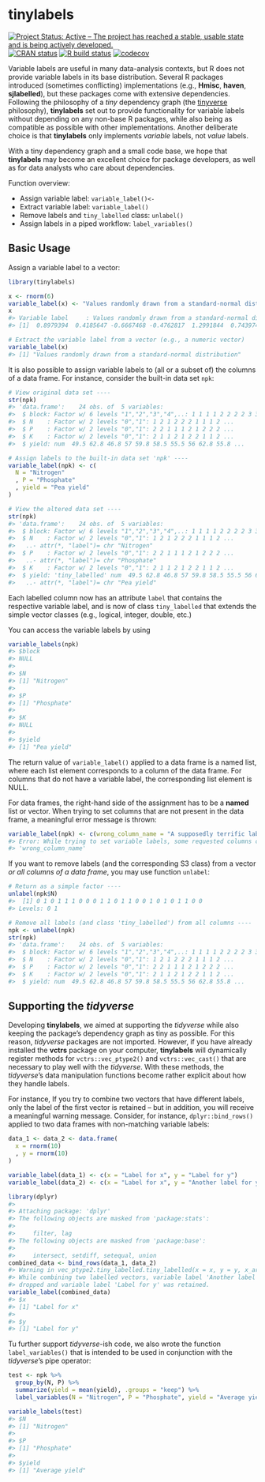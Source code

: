 
<!-- README.md is generated from README.Rmd. Please edit that file -->

# tinylabels

<!-- badges: start -->

[![Project Status: Active – The project has reached a stable, usable
state and is being actively
developed.](https://www.repostatus.org/badges/latest/active.svg)](https://www.repostatus.org/#active)
[![CRAN
status](https://www.r-pkg.org/badges/version/tinylabels)](https://CRAN.R-project.org/package=tinylabels)
[![R build
status](https://github.com/mariusbarth/tinylabels/workflows/R-CMD-check/badge.svg)](https://github.com/mariusbarth/tinylabels/actions)
[![codecov](https://codecov.io/gh/mariusbarth/tinylabels/branch/main/graph/badge.svg?token=F8WZU5K3XY)](https://codecov.io/gh/mariusbarth/tinylabels)
<!-- badges: end -->

Variable labels are useful in many data-analysis contexts, but R does
not provide variable labels in its base distribution. Several R packages
introduced (sometimes conflicting) implementations (e.g., **Hmisc**,
**haven**, **sjlabelled**), but these packages come with extensive
dependencies. Following the philosophy of a *tiny* dependency graph (the
[tinyverse](http://www.tinyverse.org) philosophy), **tinylabels** set
out to provide functionality for variable labels without depending on
any non-base R packages, while also being as compatible as possible with
other implementations. Another deliberate choice is that **tinylabels**
only implements *variable* labels, not *value* labels.

With a tiny dependency graph and a small code base, we hope that
**tinylabels** may become an excellent choice for package developers, as
well as for data analysts who care about dependencies.

Function overview:

-   Assign variable label: `variable_label()<-`
-   Extract variable label: `variable_label()`
-   Remove labels and `tiny_labelled` class: `unlabel()`
-   Assign labels in a piped workflow: `label_variables()`

## Basic Usage

Assign a variable label to a vector:

``` r
library(tinylabels)

x <- rnorm(6)
variable_label(x) <- "Values randomly drawn from a standard-normal distribution"
x
#> Variable label     : Values randomly drawn from a standard-normal distribution
#> [1]  0.8979394  0.4185647 -0.6667468 -0.4762817  1.2991844  0.7439743
```

``` r
# Extract the variable label from a vector (e.g., a numeric vector)
variable_label(x)
#> [1] "Values randomly drawn from a standard-normal distribution"
```

It is also possible to assign variable labels to (all or a subset of)
the columns of a data frame. For instance, consider the built-in data
set `npk`:

``` r
# View original data set ----
str(npk)
#> 'data.frame':    24 obs. of  5 variables:
#>  $ block: Factor w/ 6 levels "1","2","3","4",..: 1 1 1 1 2 2 2 2 3 3 ...
#>  $ N    : Factor w/ 2 levels "0","1": 1 2 1 2 2 2 1 1 1 2 ...
#>  $ P    : Factor w/ 2 levels "0","1": 2 2 1 1 1 2 1 2 2 2 ...
#>  $ K    : Factor w/ 2 levels "0","1": 2 1 1 2 1 2 2 1 1 2 ...
#>  $ yield: num  49.5 62.8 46.8 57 59.8 58.5 55.5 56 62.8 55.8 ...
```

``` r
# Assign labels to the built-in data set 'npk' ----
variable_label(npk) <- c(
  N = "Nitrogen"
  , P = "Phosphate"
  , yield = "Pea yield"
)

# View the altered data set ----
str(npk)
#> 'data.frame':    24 obs. of  5 variables:
#>  $ block: Factor w/ 6 levels "1","2","3","4",..: 1 1 1 1 2 2 2 2 3 3 ...
#>  $ N    : Factor w/ 2 levels "0","1": 1 2 1 2 2 2 1 1 1 2 ...
#>   ..- attr(*, "label")= chr "Nitrogen"
#>  $ P    : Factor w/ 2 levels "0","1": 2 2 1 1 1 2 1 2 2 2 ...
#>   ..- attr(*, "label")= chr "Phosphate"
#>  $ K    : Factor w/ 2 levels "0","1": 2 1 1 2 1 2 2 1 1 2 ...
#>  $ yield: 'tiny_labelled' num  49.5 62.8 46.8 57 59.8 58.5 55.5 56 62.8 55.8 ...
#>   ..- attr(*, "label")= chr "Pea yield"
```

Each labelled column now has an attribute `label` that contains the
respective variable label, and is now of class `tiny_labelled` that
extends the simple vector classes (e.g., logical, integer, double, etc.)

You can access the variable labels by using

``` r
variable_labels(npk)
#> $block
#> NULL
#> 
#> $N
#> [1] "Nitrogen"
#> 
#> $P
#> [1] "Phosphate"
#> 
#> $K
#> NULL
#> 
#> $yield
#> [1] "Pea yield"
```

The return value of `variable_label()` applied to a data frame is a
named list, where each list element corresponds to a column of the data
frame. For columns that do not have a variable label, the corresponding
list element is NULL.

For data frames, the right-hand side of the assignment has to be a
**named** list or vector. When trying to set columns that are not
present in the data frame, a meaningful error message is thrown:

``` r
variable_label(npk) <- c(wrong_column_name = "A supposedly terrific label")
#> Error: While trying to set variable labels, some requested columns could not be found in data.frame:
#> 'wrong_column_name'
```

If you want to remove labels (and the corresponding S3 class) from a
vector *or all columns of a data frame*, you may use function `unlabel`:

``` r
# Return as a simple factor ----
unlabel(npk$N)
#>  [1] 0 1 0 1 1 1 0 0 0 1 1 0 1 1 0 0 1 0 1 0 1 1 0 0
#> Levels: 0 1

# Remove all labels (and class 'tiny_labelled') from all columns ----
npk <- unlabel(npk)
str(npk)
#> 'data.frame':    24 obs. of  5 variables:
#>  $ block: Factor w/ 6 levels "1","2","3","4",..: 1 1 1 1 2 2 2 2 3 3 ...
#>  $ N    : Factor w/ 2 levels "0","1": 1 2 1 2 2 2 1 1 1 2 ...
#>  $ P    : Factor w/ 2 levels "0","1": 2 2 1 1 1 2 1 2 2 2 ...
#>  $ K    : Factor w/ 2 levels "0","1": 2 1 1 2 1 2 2 1 1 2 ...
#>  $ yield: num  49.5 62.8 46.8 57 59.8 58.5 55.5 56 62.8 55.8 ...
```

## Supporting the *tidyverse*

Developing **tinylabels**, we aimed at supporting the *tidyverse* while
also keeping the package’s dependency graph as tiny as possible. For
this reason, *tidyverse* packages are not imported. However, if you have
already installed the **vctrs** package on your computer, **tinylabels**
will dynamically register methods for `vctrs::vec_ptype2()` and
`vctrs::vec_cast()` that are necessary to play well with the
*tidyverse*. With these methods, the *tidyverse*’s data manipulation
functions become rather explicit about how they handle labels.

For instance, If you try to combine two vectors that have different
labels, only the label of the first vector is retained – but in
addition, you will receive a meaningful warning message. Consider, for
instance, `dplyr::bind_rows()` applied to two data frames with
non-matching variable labels:

``` r
data_1 <- data_2 <- data.frame(
  x = rnorm(10)
  , y = rnorm(10)
)

variable_label(data_1) <- c(x = "Label for x", y = "Label for y")
variable_label(data_2) <- c(x = "Label for x", y = "Another label for y")
```

``` r
library(dplyr)
#> 
#> Attaching package: 'dplyr'
#> The following objects are masked from 'package:stats':
#> 
#>     filter, lag
#> The following objects are masked from 'package:base':
#> 
#>     intersect, setdiff, setequal, union
combined_data <- bind_rows(data_1, data_2)
#> Warning in vec_ptype2.tiny_labelled.tiny_labelled(x = x, y = y, x_arg = x_arg, :
#> While combining two labelled vectors, variable label 'Another label for y' was
#> dropped and variable label 'Label for y' was retained.
variable_label(combined_data)
#> $x
#> [1] "Label for x"
#> 
#> $y
#> [1] "Label for y"
```

Tu further support *tidyverse*-ish code, we also wrote the function
`label_variables()` that is intended to be used in conjunction with the
*tidyverse*’s pipe operator:

``` r
test <- npk %>%
  group_by(N, P) %>%
  summarize(yield = mean(yield), .groups = "keep") %>%
  label_variables(N = "Nitrogen", P = "Phosphate", yield = "Average yield")

variable_labels(test)
#> $N
#> [1] "Nitrogen"
#> 
#> $P
#> [1] "Phosphate"
#> 
#> $yield
#> [1] "Average yield"
```
